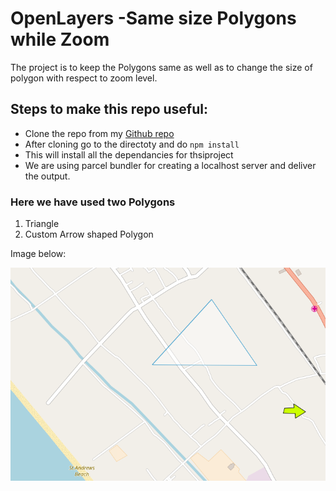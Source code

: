 # OpenLayers -Same size Polygons while Zoom

The project is to keep the Polygons same as well as to change the size of polygon with respect to zoom level.

## Steps to make this repo useful:

+ Clone the repo from my [Github repo](https://github.com/Disruptionist/OpenLayers_SameSizePolygons)
+ After cloning go to the directoty and do `npm install`
+ This will install all the dependancies for thsiproject
+ We are using parcel bundler for creating a localhost server and deliver the output.

### Here we have used two Polygons

1) Triangle 
2) Custom Arrow shaped Polygon

Image below:

![Polygons Image](/Poly.PNG "Polygon Images")


